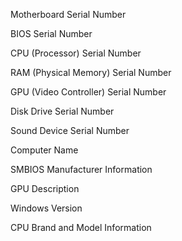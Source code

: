 Motherboard Serial Number

BIOS Serial Number

CPU (Processor) Serial Number

RAM (Physical Memory) Serial Number

GPU (Video Controller) Serial Number

Disk Drive Serial Number

Sound Device Serial Number

Computer Name

SMBIOS Manufacturer Information

GPU Description

Windows Version

CPU Brand and Model Information
